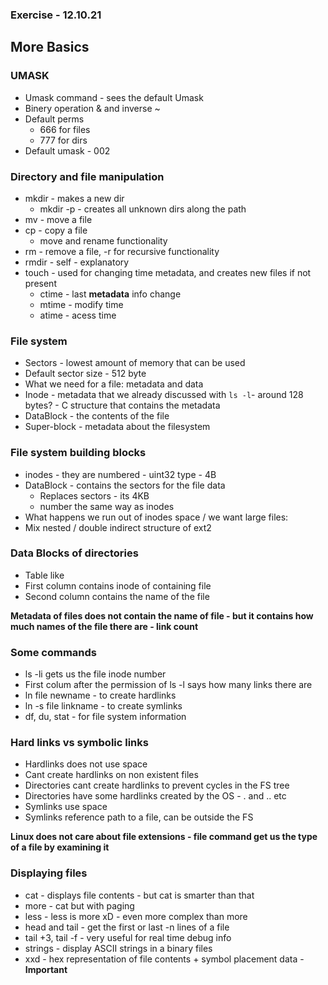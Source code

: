### Exercise - 12.10.21

## More Basics

### UMASK
* Umask command - sees the default Umask
* Binery operation & and inverse ~
* Default perms
    * 666 for files
    * 777 for dirs
* Default umask - 002

### Directory and file manipulation
* mkdir - makes a new dir
    * mkdir -p - creates all unknown dirs along the path
* mv - move a file
* cp - copy a file
    * move and rename functionality
* rm - remove a file, -r for recursive functionality
* rmdir - self - explanatory
* touch - used for changing time metadata, and creates new files if not present
    * ctime - last **metadata** info change
    * mtime - modify time
    * atime - acess time

### File system
* Sectors - lowest amount of memory that can be used
* Default sector size - 512 byte
* What we need for a file: metadata and data
* Inode - metadata that we already discussed with `ls -l`- around 128 bytes? -
C structure that contains the metadata
* DataBlock - the contents of the file
* Super-block - metadata about the filesystem

### File system building blocks
* inodes - they are numbered - uint32 type - 4B
* DataBlock - contains the sectors for the file data
    * Replaces sectors - its 4KB
    * number the same way as inodes
* What happens we run out of inodes space / we want large files:
* Mix nested / double indirect structure of ext2

### Data Blocks of directories
* Table like
* First column contains inode of containing file
* Second column contains the name of the file

**Metadata of files does not contain the name of file - but it contains
how much names of the file there are - link count**

### Some commands
* ls -li gets us the file inode number
* First colum after the permission of ls -l says how many links there are
* ln file newname - to create hardlinks
* ln -s file linkname - to create symlinks
* df, du, stat - for file system information

### Hard links vs symbolic links
* Hardlinks does not use space
* Cant create hardlinks on non existent files
* Directories cant create hardlinks to prevent cycles in the FS tree
* Directories have some hardlinks created by the OS - . and .. etc
* Symlinks use space
* Symlinks reference path to a file, can be outside the FS

**Linux does not care about file extensions - file command get us the type
of a file by examining it**

### Displaying files
* cat - displays file contents - but cat is smarter than that
* more - cat but with paging
* less - less is more xD - even more complex than more
* head and tail - get the first or last -n lines of a file
* tail +3, tail -f - very useful for real time debug info
* strings - display ASCII strings in a binary files
* xxd - hex representation of file contents + symbol placement data - **Important**